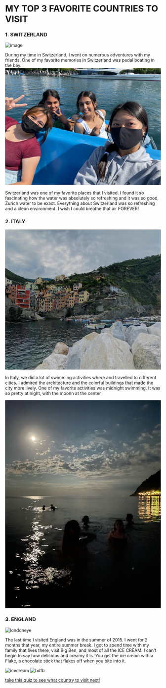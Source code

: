 # MY TOP 3 FAVORITE COUNTRIES TO VISIT

### **1. SWITZERLAND**
![image](https://switzerland-tour.com/images/city/zurich-top/Lake-Zurich.jpg)

During my time in Switzerland, I went on numerous adventures with my friends. One of my favorite memories in Switzerland was pedal boating in the bay.
![boatpedaling](IMG_4087.JPG)

Switzerland was one of my favorite places that I visited. I found it so fascinating how the water was absolutely so refreshing and it was so good, Zurich water to be exact. Everything about Switzerland was so refreshing and a clean environment. I wish I could breathe that air FOREVER!


### **2. ITALY**
![italy](IMG_7732_Original.jpg)

In Italy, we did a lot of swimming activities where and travelled to different cities. I admired the architecture and the colorful buildings that made the city more lively. One of my favorite activities was midnight swimming. It was so pretty at night, with the moonn at the center

![midnight](IMG_4490.JPG)


### **3. ENGLAND**
![londoneye](https://www.telegraph.co.uk/content/dam/Travel/leadAssets/31/82/London_Eye_view_3182851a.jpg)

The last time I visited England was in the summer of 2015. I went for 2 months that year, my entire summer break. I got to spend time with my family that lives there, visit Big Ben, and most of all the ICE CREAM. I can't begin to say how delicious and creamy it is. You get the ice cream with a Flake, a chocolate stick that flakes off when you bite into it.

![icecream](https://www.mrwhippyscotland.co.uk/wp-content/uploads/2022/02/Product-Montage-768x512.jpg)
![bdfb](https://i.pinimg.com/originals/77/b9/63/77b9639b8f140999bd6c91ed64d20a9a.jpg)


[take this quiz to see what country to visit next!](https://www.travelchannel.com/interests/travel-tips/articles/what-bucket-list-trip-should-you-take)

